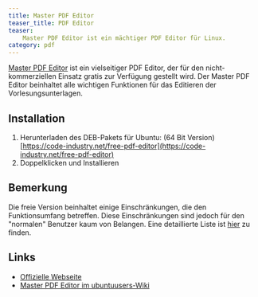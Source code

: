 ```yaml
---
title: Master PDF Editor
teaser_title: PDF Editor
teaser:
    Master PDF Editor ist ein mächtiger PDF Editor für Linux.
category: pdf
---
```


[Master PDF Editor](https://code-industry.net/masterpdfeditor/) ist ein vielseitiger PDF Editor, der für den nicht-kommerziellen Einsatz gratis zur Verfügung gestellt wird. Der Master PDF Editor beinhaltet alle wichtigen Funktionen für das Editieren der Vorlesungsunterlagen.

## Installation
1. Herunterladen des DEB-Pakets für Ubuntu: (64 Bit Version) <br> [https://code-industry.net/free-pdf-editor](https://code-industry.net/free-pdf-editor)
2. Doppelklicken und Installieren

## Bemerkung
Die freie Version beinhaltet einige Einschränkungen, die den Funktionsumfang betreffen. Diese Einschränkungen sind jedoch für den "normalen" Benutzer kaum von Belangen. Eine detaillierte Liste ist [hier](https://code-industry.net/free-pdf-editor/) zu finden.

## Links
- [Offizielle Webseite](https://code-industry.net/masterpdfeditor/)
- [Master PDF Editor im ubuntuusers-Wiki](https://wiki.ubuntuusers.de/Master_PDF_Editor/)
